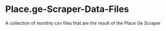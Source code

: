 # Place.ge-Scraper-Data-Files
A collection of monthly csv files that are the result of the Place Ge Scraper
